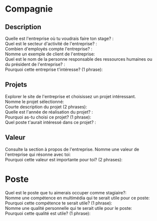 # Compagnie
## Description
Quelle est l'entreprise où tu voudrais faire ton stage? :     
Quel est le secteur d'activité de l'entreprise? :    
Combien d'employés compte l'entreprise? :     
Nomme un exemple de client de l'entreprise:     
Quel est le nom de la personne responsable des ressources humaines ou du président de l'entreprise? :     
Pourquoi cette entreprise t'intéresse? (1 phrase):      

## Projets
Explorer le site de l'entreprise et choisissez un projet intéressant.   
Nomme le projet sélectionné:     
Courte description du projet (2 phrases):     
Quelle est l'année de réalisation du projet? :     
Pourquoi as-tu choisi ce projet? (1 phrase):     
Quel poste t'aurait intéressé dans ce projet? :     

## Valeur
Consulte la section à propos de l'entreprise. 
Nomme une valeur de l'entreprise qui résonne avec toi:     
Pourquoi cette valeur est importante pour toi? (2 phrases):     

# Poste
Quel est le poste que tu aimerais occuper comme stagiaire?:    
Nomme une compétence en multimédia qui te serait utile pour ce poste:     
Pourquoi cette compétence te serait utile? (1 phrase):     
Nomme une qualité personnelle qui te serait utile pour le poste:     
Pourquoi cette qualité est utile? (1 phrase):     
